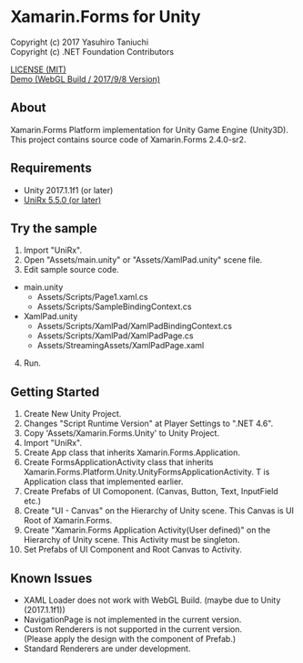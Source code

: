 Xamarin.Forms for Unity
=====

Copyright (c) 2017 Yasuhiro Taniuchi  
Copyright (c) .NET Foundation Contributors

[LICENSE (MIT)](LICENSE)  
[Demo (WebGL Build / 2017/9/8 Version)](https://aosoft.github.io/XFUnitySample/170908/)

## About

Xamarin.Forms Platform implementation for Unity Game Engine (Unity3D).  
This project contains source code of Xamarin.Forms 2.4.0-sr2.

## Requirements

* Unity 2017.1.1f1 (or later)
* [UniRx 5.5.0 (or later)](https://www.assetstore.unity3d.com/#!/content/17276)

## Try the sample

1. Import "UniRx".
2. Open "Assets/main.unity" or "Assets/XamlPad.unity" scene file.
3. Edit sample source code.
  * main.unity
    * Assets/Scripts/Page1.xaml.cs
    * Assets/Scripts/SampleBindingContext.cs
  * XamlPad.unity
    * Assets/Scripts/XamlPad/XamlPadBindingContext.cs
    * Assets/Scripts/XamlPad/XamlPadPage.cs
    * Assets/StreamingAssets/XamlPadPage.xaml
4. Run.

## Getting Started

1. Create New Unity Project.
2. Changes "Script Runtime Version" at Player Settings to ".NET 4.6".
3. Copy 'Assets/Xamarin.Forms.Unity' to Unity Project.
4. Import "UniRx".
5. Create App class that inherits Xamarin.Forms.Application.
6. Create FormsApplicationActivity class that inherits Xamarin.Forms.Platform.Unity.UnityFormsApplicationActivity<T>. T is Application class that implemented earlier.
7. Create Prefabs of UI Comoponent. (Canvas, Button, Text, InputField etc.)
8. Create "UI - Canvas" on the Hierarchy of Unity scene. This Canvas is UI Root of Xamarin.Forms.
9. Create "Xamarin.Forms Application Activity(User defined)" on the Hierarchy of Unity scene. This Activity must be singleton.  
10. Set Prefabs of UI Component and Root Canvas to Activity.

## Known Issues

* XAML Loader does not work with WebGL Build. (maybe due to Unity (2017.1.1f1))
* NavigationPage is not implemented in the current version.
* Custom Renderers is not supported in the current version.  
  (Please apply the design with the component of Prefab.)
* Standard Renderers are under development.
